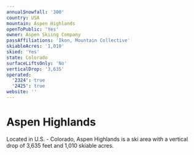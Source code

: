 ```yaml
---
annualSnowfall: '300'
country: USA
mountain: Aspen Highlands
openToPublic: 'Yes'
owner: Aspen Skiing Company
passAffiliations: 'Ikon, Mountain Collective'
skiableAcres: '1,010'
skied: 'Yes'
state: Colorado
surfaceLiftsOnly: 'No'
verticalDrop: '3,635'
operated:
  '2324': true
  '2425': true
website: ''
---
```



# Aspen Highlands

Located in U.S. - Colorado, Aspen Highlands is a ski area with a vertical drop of 3,635 feet and 1,010 skiable acres.
